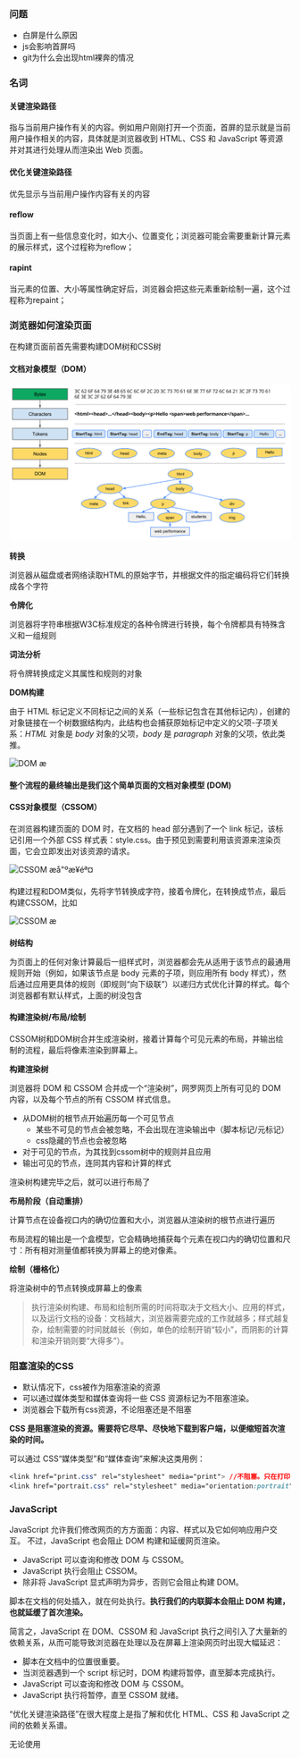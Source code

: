 ### 问题

- 白屏是什么原因
- js会影响首屏吗
- git为什么会出现html裸奔的情况

### 名词

#### 关键渲染路径

指与当前用户操作有关的内容。例如用户刚刚打开一个页面，首屏的显示就是当前用户操作相关的内容，具体就是浏览器收到 HTML、CSS 和 JavaScript 等资源并对其进行处理从而渲染出 Web 页面。

#### 优化关键渲染路径

优先显示与当前用户操作内容有关的内容

#### reflow

当页面上有一些信息变化时，如大小、位置变化；浏览器可能会需要重新计算元素的展示样式，这个过程称为reflow；

#### rapint

 当元素的位置、大小等属性确定好后，浏览器会把这些元素重新绘制一遍，这个过程称为repaint；

### 浏览器如何渲染页面

在构建页面前首先需要构建DOM树和CSS树

#### 文档对象模型（DOM）

![DOM æå"ºæµç¨](浏览器渲染.assets/full-process.png)

**转换**

浏览器从磁盘或者网络读取HTML的原始字节，并根据文件的指定编码将它们转换成各个字符

**令牌化**

浏览器将字符串根据W3C标准规定的各种令牌进行转换，每个令牌都具有特殊含义和一组规则

**词法分析**

将令牌转换成定义其属性和规则的对象

**DOM构建**

由于 HTML 标记定义不同标记之间的关系（一些标记包含在其他标记内），创建的对象链接在一个树数据结构内，此结构也会捕获原始标记中定义的父项-子项关系：*HTML* 对象是 *body* 对象的父项，*body* 是 *paragraph* 对象的父项，依此类推。

![DOM æ ](https://developers.google.com/web/fundamentals/performance/critical-rendering-path/images/dom-tree.png)

**整个流程的最终输出是我们这个简单页面的文档对象模型 (DOM)**

#### CSS对象模型（CSSOM）

在浏览器构建页面的 DOM 时，在文档的 head 部分遇到了一个 link 标记，该标记引用一个外部 CSS 样式表：style.css。由于预见到需要利用该资源来渲染页面，它会立即发出对该资源的请求。

![CSSOM æå"ºæ­¥éª¤](https://developers.google.com/web/fundamentals/performance/critical-rendering-path/images/cssom-construction.png)

构建过程和DOM类似，先将字节转换成字符，接着令牌化，在转换成节点，最后构建CSSOM，比如

![CSSOM æ ](https://developers.google.com/web/fundamentals/performance/critical-rendering-path/images/cssom-tree.png)

**树结构**

为页面上的任何对象计算最后一组样式时，浏览器都会先从适用于该节点的最通用规则开始（例如，如果该节点是 body 元素的子项，则应用所有 body 样式），然后通过应用更具体的规则（即规则“向下级联”）以递归方式优化计算的样式。每个浏览器都有默认样式，上面的树没包含

#### 构建渲染树/布局/绘制

CSSOM树和DOM树合并生成渲染树，接着计算每个可见元素的布局，并输出绘制的流程，最后将像素渲染到屏幕上。

**构建渲染树**

浏览器将 DOM 和 CSSOM 合并成一个“渲染树”，网罗网页上所有可见的 DOM 内容，以及每个节点的所有 CSSOM 样式信息。

- 从DOM树的根节点开始遍历每一个可见节点
  - 某些不可见的节点会被忽略，不会出现在渲染输出中（脚本标记/元标记）
  - css隐藏的节点也会被忽略
- 对于可见的节点，为其找到cssom树中的规则并且应用
- 输出可见的节点，连同其内容和计算的样式

渲染树构建完毕之后，就可以进行布局了

**布局阶段（自动重排）**

计算节点在设备视口内的确切位置和大小，浏览器从渲染树的根节点进行遍历

布局流程的输出是一个盒模型，它会精确地捕获每个元素在视口内的确切位置和尺寸：所有相对测量值都转换为屏幕上的绝对像素。

**绘制（栅格化）**

将渲染树中的节点转换成屏幕上的像素

> 执行渲染树构建、布局和绘制所需的时间将取决于文档大小、应用的样式，以及运行文档的设备：文档越大，浏览器需要完成的工作就越多；样式越复杂，绘制需要的时间就越长（例如，单色的绘制开销“较小”，而阴影的计算和渲染开销则要“大得多”）。

### 阻塞渲染的CSS

- 默认情况下，css被作为阻塞渲染的资源
- 可以通过媒体类型和媒体查询将一些 CSS 资源标记为不阻塞渲染。
- 浏览器会下载所有css资源，不论阻塞还是不阻塞

**CSS 是阻塞渲染的资源。需要将它尽早、尽快地下载到客户端，以便缩短首次渲染的时间。**

可以通过 CSS“媒体类型”和“媒体查询”来解决这类用例：

```css
<link href="print.css" rel="stylesheet" media="print"> //不阻塞。只在打印时阻塞
<link href="portrait.css" rel="stylesheet" media="orientation:portrait"> //根据网页加载时设备的方向
```

### JavaScript

JavaScript 允许我们修改网页的方方面面：内容、样式以及它如何响应用户交互。 不过，JavaScript 也会阻止 DOM 构建和延缓网页渲染。

- JavaScript 可以查询和修改 DOM 与 CSSOM。
- JavaScript 执行会阻止 CSSOM。
- 除非将 JavaScript 显式声明为异步，否则它会阻止构建 DOM。

脚本在文档的何处插入，就在何处执行。**执行我们的内联脚本会阻止 DOM 构建，也就延缓了首次渲染。**

简言之，JavaScript 在 DOM、CSSOM 和 JavaScript 执行之间引入了大量新的依赖关系，从而可能导致浏览器在处理以及在屏幕上渲染网页时出现大幅延迟：

- 脚本在文档中的位置很重要。
- 当浏览器遇到一个 script 标记时，DOM 构建将暂停，直至脚本完成执行。
- JavaScript 可以查询和修改 DOM 与 CSSOM。
- JavaScript 执行将暂停，直至 CSSOM 就绪。

“优化关键渲染路径”在很大程度上是指了解和优化 HTML、CSS 和 JavaScript 之间的依赖关系谱。

无论使用 <script> 标记还是内联 JavaScript 代码段，浏览器都会先暂停并执行脚本，然后才会处理剩余文档。不过，**如果是外部 JavaScript 文件，浏览器必须停下来，等待从磁盘、缓存或远程服务器获取脚本，这就可能给关键渲染路径增加数十至数千毫秒的延迟。**

**可以将脚本标记为异步**



了解了相关流程，我们可以看看上面的问题了

请注意这句话

**如果 DOM 或 CSSOM 被修改，您只能再执行一遍以上所有步骤，以确定哪些像素需要在屏幕上进行重新渲染。**

在考虑一个问题，我们都知道，在解析html的时候，浏览器会发起文档中所有的请求，如果不阻塞，我们举个极端例子，如果因为一些特殊原因，css的请求刚好在布局以后回来，而巧的是，我们每个节点都分了一个css文件,那这就导致了我们的浏览器快要累死了，一直在重复同一个操作。所以css阻塞渲染是有必要的。

### 优化关键渲染路径

为尽快完成首次渲染，我们需要最大限度减小以下三种可变因素：

- 关键资源的数量。
- 关键路径长度。
- 关键字节的数量。

1. 对关键路径进行分析和特性描述：资源数、字节数、长度。
2. 最大限度减少关键资源的数量：删除它们，延迟它们的下载，将它们标记为异步等。
3. 优化关键字节数以缩短下载时间（往返次数）。
4. 优化其余关键资源的加载顺序：您需要尽早下载所有关键资产，以缩短关键路径长度。

### 总结

**消除阻塞渲染的 JavaScript 和 CSS**

要以最快速度完成首次渲染，需要最大限度减少网页上关键资源的数量并（尽可能）消除这些资源，最大限度减少下载的关键字节数，以及优化关键路径长度。

**优化 JavaScript 的使用**

默认情况下，JavaScript 资源会阻塞解析器，除非将其标记为 `async` 或通过专门的 JavaScript 代码段进行添加。阻塞解析器的 JavaScript 会强制浏览器等待 CSSOM 并暂停 DOM 的构建，继而大大延迟首次渲染的时间。

**首选使用异步 JavaScript 资源**

异步资源不会阻塞文档解析器，让浏览器能够避免在执行脚本之前受阻于 CSSOM。通常，如果脚本可以使用 `async` 属性，也就意味着它并非首次渲染所必需。可以考虑在首次渲染后异步加载脚本。

**延迟解析 JavaScript**

为了最大限度减少浏览器渲染网页的工作量，应延迟任何非必需的脚本（即对构建首次渲染的可见内容无关紧要的脚本）。

**避免运行时间长的 JavaScript**

运行时间长的 JavaScript 会阻止浏览器构建 DOM、CSSOM 以及渲染网页，所以任何对首次渲染无关紧要的初始化逻辑和功能都应延后执行。如果需要运行较长的初始化序列，请考虑将其拆分为若干阶段，以便浏览器可以间隔处理其他事件。

**优化 CSS 的使用**

CSS 是构建渲染树的必备元素，首次构建网页时，JavaScript 常常受阻于 CSS。确保将任何非必需的 CSS 都标记为非关键资源（例如打印和其他媒体查询），并应确保尽可能减少关键 CSS 的数量，以及尽可能缩短传送时间。

**将 CSS 置于文档 head 标签内**

尽早在 HTML 文档内指定所有 CSS 资源，以便浏览器尽早发现 `<link>` 标记并尽早发出 CSS 请求。

**避免使用 CSS import**

一个样式表可以使用 CSS import (`@import`) 指令从另一样式表文件导入规则。不过，应避免使用这些指令，因为它们会在关键路径中增加往返次数：只有在收到并解析完带有 `@import` 规则的 CSS 样式表之后，才会发现导入的 CSS 资源。

**内联阻塞渲染的 CSS**

为获得最佳性能，您可能会考虑将关键 CSS 直接内联到 HTML 文档内。这样做不会增加关键路径中的往返次数，并且如果实现得当，在只有 HTML 是阻塞渲染的资源时，可实现“一次往返”关键路径长度。

### 解决问题

白屏有可能是在等待css或者js资源， 

git 裸奔的情况就是因为css加载失败（一直没注意过，在看到这个问题去看了一下，果然是加载失败了），

### 参考

[https://developers.google.com/web/fundamentals/performance/critical-rendering-path](<https://developers.google.com/web/fundamentals/performance/critical-rendering-path/>)

